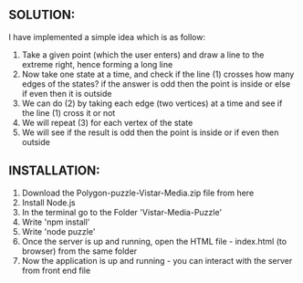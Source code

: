 ## SOLUTION: 

I have implemented a simple idea which is as follow: 

1) Take a given point (which the user enters) and draw a line to the extreme right, hence forming a long line 
2) Now take one state at a time, and check if the line (1) crosses how many edges of the states? if the answer is odd then the point is inside or else if even then it is outside 
3) We can do (2) by taking each edge (two vertices) at a time and see if the line (1) cross it or not
4) We will repeat (3) for each vertex of the state
5) We will see if the result is odd then the point is inside or if even then outside 


## INSTALLATION: 

1) Download the Polygon-puzzle-Vistar-Media.zip file from here
2) Install Node.js
3) In the terminal go to the Folder 'Vistar-Media-Puzzle'
4) Write 'npm install'
5) Write 'node puzzle'
6) Once the server is up and running, open the HTML file - index.html (to browser) from the same folder
7) Now the application is up and running - you can interact with the server from front end file
